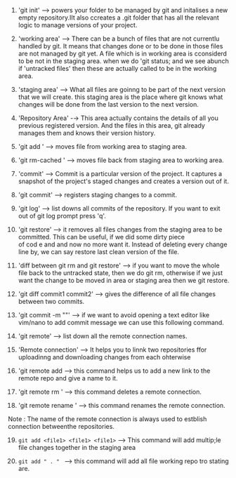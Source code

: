 1.  'git init'  -->  powers  your folder to be managed by git  and initalises a new empty repository.IIt also ccreates a .git folder 
that has all  the relevant logic to manage  versions of your project.

2.  'working area'  -->  There can be a bunch of files that are not currentlu handled by git. It means that changes done or to be done
in those files are not managed by git yet. A file which is in working area is cconsiderd to be not in the staging area. when we do 'git status;
and we see abunch if 'untracked files' then these are actually called to be in the working area.

3.  'staging area'  -->  What all files are goinng to be part of the next version that we will create. this staging area is the place where git
knows what changes will  be done from the last version to the next version.

4.  'Repository Area'  -→  This area actually contains the details of all you previous registered version. And the files in this area, git already
 manages them and knows their version history.

5.  'git add <file>'  -->   moves file from working area to staging area.

6. 'git rm-cached <file>'  -->  moves file back from staging area to working area.


7. 'commit'  -->  Commit is a particular version of the project. It captures a snapshot of the project's staged changes and creates a version 
out of it.

8. 'git commit'  -->   registers staging changes to a commit.

9. 'git log'  -->   list downs all commits of the repository.  If you want to exit out of git log prompt press  'q'.

10.  'git restore'  -->   it removes all files changes from the staging area to be committed. This can be useful, if we did some dirty piece  
of cod e and and now  no more want it. Instead of  deleting every change line by, we can say restore last clean version of the file.

11.  'diff between  git rm and git restore'  -->   if you want to move the whole file  back to the  untracked state, then  we do git rm, 
otherwise if we just want  the change to be  moved in area or staging area then we git restore.

12.  'git diff commit1 commit2'  -->   gives the difference of all file changes between two commits.

13.  'git commit -m "<your commit  message>"'  -->   if we want to avoid opening a text editor like vim/nano  to add commit message we can 
use this following command.

14.  'git remote'  -->   list down  all the remote connection names.

15.  'Remote connection'  -->   It helps you to linnk two repositories ffor uploadinng and  downloading  changes from each ohterwise 

16.   'git remote add <name of remote> <link of the remote>  -->   this  command helps  us to add a new link  to the remote repo and 
give a name to it.

17.  'git remote rm <name of remote>'  -->  this command deletes a remote connection.

18.  'git remote rename <oldname> <newname>'  -->   this command renames the remote connection.

Note : The name of the  remote  connection is always used to estblish connection betweenthe repositories. 


19.  `git add <file1> <file1> <file1>`  -->   This  command will  add multip;le file changes together in the staging area

20.  `git add " . " `  -->   this command will add all file working repo tro  stating are.
 